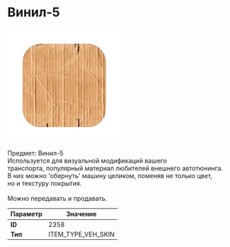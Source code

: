 # Винил-5

![Item Image](../img/2358.webp?raw=true)

Предмет: Винил-5<br>Используется для визуальной модификаций вашего<br>транспорта, популярный материал любителей внешнего автотюнинга.<br>В них можно 'обернуть' машину целиком, поменяв не только цвет,<br>но и текстуру покрытия.<br><br>Можно передавать и продавать.


| Параметр | Значение |
|----------|----------|
| **ID** | 2358 |
| **Тип** | ITEM_TYPE_VEH_SKIN |


